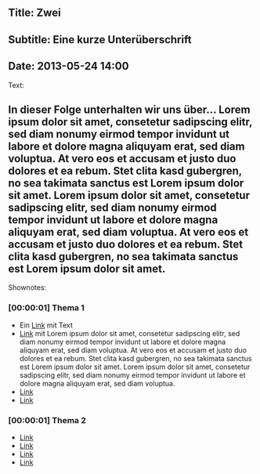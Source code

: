 Title: Zwei
----
Subtitle: Eine kurze Unterüberschrift
----
Date: 2013-05-24 14:00
----
Text:

In dieser Folge unterhalten wir uns über…
Lorem ipsum dolor sit amet, consetetur sadipscing elitr, sed diam nonumy eirmod tempor invidunt ut labore et dolore magna aliquyam erat, sed diam voluptua. At vero eos et accusam et justo duo dolores et ea rebum. Stet clita kasd gubergren, no sea takimata sanctus est Lorem ipsum dolor sit amet. Lorem ipsum dolor sit amet, consetetur sadipscing elitr, sed diam nonumy eirmod tempor invidunt ut labore et dolore magna aliquyam erat, sed diam voluptua. At vero eos et accusam et justo duo dolores et ea rebum. Stet clita kasd gubergren, no sea takimata sanctus est Lorem ipsum dolor sit amet.
----
Shownotes:

### [00:00:01] Thema 1

- Ein [Link](http://example.com) mit Text
- [Link](http://example.com) mit Lorem ipsum dolor sit amet, consetetur sadipscing elitr, sed diam nonumy eirmod tempor invidunt ut labore et dolore magna aliquyam erat, sed diam voluptua. At vero eos et accusam et justo duo dolores et ea rebum. Stet clita kasd gubergren, no sea takimata sanctus est Lorem ipsum dolor sit amet. Lorem ipsum dolor sit amet, consetetur sadipscing elitr, sed diam nonumy eirmod tempor invidunt ut labore et dolore magna aliquyam erat, sed diam voluptua.
- [Link](http://example.com)
- [Link](http://example.com)

### [00:00:01] Thema 2

- [Link](http://example.com)
- [Link](http://example.com)
- [Link](http://example.com)
- [Link](http://example.com)